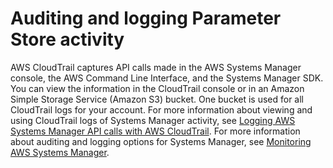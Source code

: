 # Auditing and logging Parameter Store activity<a name="parameter-store-logging-auditing"></a>

AWS CloudTrail captures API calls made in the AWS Systems Manager console, the AWS Command Line Interface, and the Systems Manager SDK\. You can view the information in the CloudTrail console or in an Amazon Simple Storage Service \(Amazon S3\) bucket\. One bucket is used for all CloudTrail logs for your account\. For more information about viewing and using CloudTrail logs of Systems Manager activity, see [Logging AWS Systems Manager API calls with AWS CloudTrail](monitoring-cloudtrail-logs.md)\. For more information about auditing and logging options for Systems Manager, see [Monitoring AWS Systems Manager](monitoring.md)\.